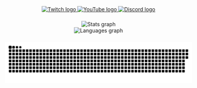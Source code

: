 <div align="center">
  <a href="https://twitch.tv/RazerTexz" target="_blank">
    <img src="https://raw.githubusercontent.com/maurodesouza/profile-readme-generator/master/src/assets/icons/social/twitch/default.svg" width="58" height="40" alt="Twitch logo"  />
  </a>
  <a href="https://www.youtube.com/@RazerTexz" target="_blank">
    <img src="https://raw.githubusercontent.com/maurodesouza/profile-readme-generator/master/src/assets/icons/social/youtube/default.svg" width="58" height="40" alt="YouTube logo"  />
  </a>
  <a href="https://invitelink.me/TheDarkSide" target="_blank">
    <img src="https://raw.githubusercontent.com/maurodesouza/profile-readme-generator/master/src/assets/icons/social/discord/default.svg" width="58" height="40" alt="Discord logo"  />
  </a>
</div>

###

<div align="center">
  <img src="https://github-readme-stats.vercel.app/api?username=RazerTexz&hide_title=false&hide_rank=false&show_icons=true&include_all_commits=true&count_private=false&disable_animations=false&theme=tokyonight&locale=en&hide_border=false&order=1" height="120" alt="Stats graph" /> <br>
  <img src="https://github-readme-stats.vercel.app/api/top-langs?username=RazerTexz&locale=en&hide_title=false&layout=compact&card_width=69&langs_count=8&theme=tokyonight&hide_border=false&order=2" height="130" alt="Languages graph"  />
</div>

###

<img src="https://raw.githubusercontent.com/RazerTexz/RazerTexz/refs/heads/main/snek.svg" alt="Snek animation" />

###
